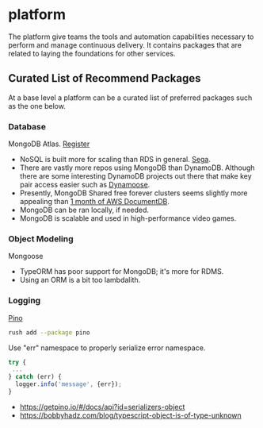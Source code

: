 # platform

The platform give teams the tools and automation capabilities necessary to
perform and manage continuous delivery. It contains packages that are related to
laying the foundations for other services.

## Curated List of Recommend Packages

At a base level a platform can be a curated list of preferred packages such as
the one below.

### Database

MongoDB Atlas. [Register](https://www.mongodb.com/cloud/atlas/register)

- NoSQL is built more for scaling than RDS in general.
  [Sega](https://www.mongodb.com/blog/post/sega-hardlight-migrates-atlas-simplify-ops-improve-experience-mobile-gamers).
- There are vastly more repos using MongoDB than DynamoDB. Although there are
  some interesting DynamoDB projects out there that make key pair access easier
  such as [Dynamoose](https://dynamoosejs.com/guide/Item).
- Presently, MongoDB Shared free forever clusters seems slightly more appealing
  than [1 month of AWS DocumentDB](https://aws.amazon.com/documentdb/pricing/).
- MongoDB can be ran locally, if needed.
- MongoDB is scalable and used in high-performance video games.

### Object Modeling

Mongoose

- TypeORM has poor support for MongoDB; it's more for RDMS.
- Using an ORM is a bit too lambdalith.

### Logging

[Pino](https://github.com/pinojs/pino)

```bash
rush add --package pino
```

Use "err" namespace to properly serialize error namespace.

```typescript
try {
 ...
} catch (err) {
  logger.info('message', {err});
}
```

- <https://getpino.io/#/docs/api?id=serializers-object>
- <https://bobbyhadz.com/blog/typescript-object-is-of-type-unknown>
